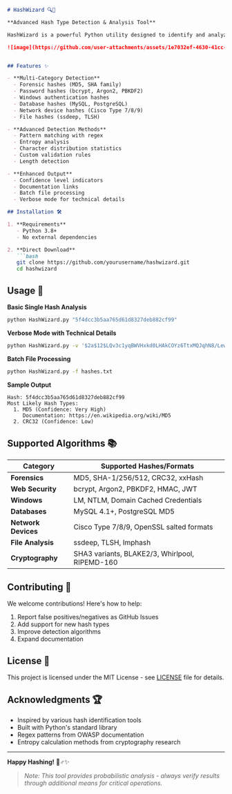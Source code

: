 ```markdown
# HashWizard 🔍🔐

**Advanced Hash Type Detection & Analysis Tool**

HashWizard is a powerful Python utility designed to identify and analyze various types of cryptographic hashes and encrypted strings. Perfect for security researchers, forensic analysts, and penetration testers working in cybersecurity investigations.

![image](https://github.com/user-attachments/assets/1e7032ef-4630-41cc-9624-f9d155f49cb8)


## Features ✨

- **Multi-Category Detection**
  - Forensic hashes (MD5, SHA family)
  - Password hashes (bcrypt, Argon2, PBKDF2)
  - Windows authentication hashes
  - Database hashes (MySQL, PostgreSQL)
  - Network device hashes (Cisco Type 7/8/9)
  - File hashes (ssdeep, TLSH)

- **Advanced Detection Methods**
  - Pattern matching with regex
  - Entropy analysis
  - Character distribution statistics
  - Custom validation rules
  - Length detection

- **Enhanced Output**
  - Confidence level indicators
  - Documentation links
  - Batch file processing
  - Verbose mode for technical details

## Installation 🛠️

1. **Requirements**
   - Python 3.8+
   - No external dependencies

2. **Direct Download**
   ```bash
   git clone https://github.com/yourusername/hashwizard.git
   cd hashwizard
   ```

## Usage 🚀

**Basic Single Hash Analysis**
```bash
python HashWizard.py "5f4dcc3b5aa765d61d8327deb882cf99"
```

**Verbose Mode with Technical Details**
```bash
python HashWizard.py -v '$2a$12$LQv3c1yqBWVHxkd0LHAkCOYz6TtxMQJqhN8/LewdBO.BtXHJMgKlO'
```

**Batch File Processing**
```bash
python HashWizard.py -f hashes.txt
```

**Sample Output**
```
Hash: 5f4dcc3b5aa765d61d8327deb882cf99
Most Likely Hash Types:
  1. MD5 (Confidence: Very High)
     Documentation: https://en.wikipedia.org/wiki/MD5
  2. CRC32 (Confidence: Low)
```

## Supported Algorithms 📚

| Category           | Supported Hashes/Formats                                   |
|--------------------|-----------------------------------------------------------|
| **Forensics**      | MD5, SHA-1/256/512, CRC32, xxHash                         |
| **Web Security**   | bcrypt, Argon2, PBKDF2, HMAC, JWT                         |
| **Windows**        | LM, NTLM, Domain Cached Credentials                       |
| **Databases**      | MySQL 4.1+, PostgreSQL MD5                                |
| **Network Devices**| Cisco Type 7/8/9, OpenSSL salted formats                  |
| **File Analysis**  | ssdeep, TLSH, Imphash                                     |
| **Cryptography**   | SHA3 variants, BLAKE2/3, Whirlpool, RIPEMD-160            |

## Contributing 🤝

We welcome contributions! Here's how to help:
1. Report false positives/negatives as GitHub Issues
2. Add support for new hash types
3. Improve detection algorithms
4. Expand documentation


## License 📜

This project is licensed under the MIT License - see [LICENSE](LICENSE) file for details.

## Acknowledgments 🏆

- Inspired by various hash identification tools
- Built with Python's standard library
- Regex patterns from OWASP documentation
- Entropy calculation methods from cryptography research

---

**Happy Hashing!** 🧙♂️✨

> *Note: This tool provides probabilistic analysis - always verify results through additional means for critical operations.*
```
